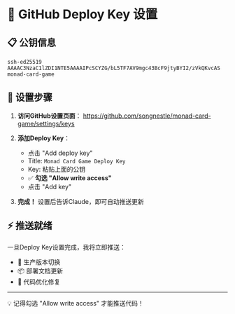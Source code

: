 # 🔑 GitHub Deploy Key 设置

## 📋 公钥信息
```
ssh-ed25519 AAAAC3NzaC1lZDI1NTE5AAAAIPcSCYZG/bL5TF7AV9mgc43BcF9jtyBYI2/zVkQKvcAS monad-card-game
```

## 🔧 设置步骤

1. **访问GitHub设置页面**：
   https://github.com/songnestle/monad-card-game/settings/keys

2. **添加Deploy Key**：
   - 点击 "Add deploy key"
   - Title: `Monad Card Game Deploy Key`
   - Key: 粘贴上面的公钥
   - ✅ **勾选 "Allow write access"**
   - 点击 "Add key"

3. **完成！**
   设置后告诉Claude，即可自动推送更新

## ⚡ 推送就绪
一旦Deploy Key设置完成，我将立即推送：
- 🎴 生产版本切换
- 📦 部署文档更新
- 🔧 代码优化修复

---
💡 记得勾选 "Allow write access" 才能推送代码！